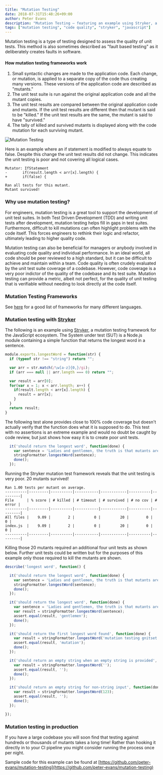 ```yaml
---
title: "Mutation Testing"
date: 2018-07-31T15:48:26+09:00
author: Peter Evans
description: "Mutation Testing – featuring an example using Stryker, a framework for the JavaScript ecosystem"
tags: ["mutation testing", "code quality", "stryker", "javascript"]
---
```


Mutation testing is a type of testing designed to assess the quality of unit tests.
This method is also sometimes described as "fault based testing" as it deliberately creates faults in software.

#### How mutation testing frameworks work

1. Small syntactic changes are made to the application code. Each change, or mutation, is applied to a separate copy of the code thus creating many versions. These versions of the application code are described as "mutants."
2. The unit test suite is run against the original application code and all the mutant copies.
3. The unit test results are compared between the original application code and mutants. If the unit test results are different then that mutant is said to be "killed." If the unit test results are the same, the mutant is said to have "survived."
4. The tally of killed and survived mutants is displayed along with the code mutation for each surviving mutant.

![Mutation Testing](/img/mutation-testing.png)

Here is an example where an if statement is modified to always equate to false.
Despite this change the unit test results did not change. This indicates the unit testing is poor and not covering all logical cases.
```
Mutator: IfStatement
-       if(result.length < arr[x].length) {
+       if(false) {

Ran all tests for this mutant.
Mutant survived!
```

### Why use mutation testing?

For engineers, mutation testing is a great tool to support the development of unit test suites. 
In both Test Driven Development (TDD) and writing unit tests after development, mutation testing helps fill in gaps in test suites.
Furthermore, difficult to kill mutations can often highlight problems with the code itself.
This forces engineers to rethink their logic and refactor, ultimately leading to higher quality code.

Mutation testing can also be beneficial for managers or anybody involved in evaluating code quality and individual performance.
In an ideal world, all code should be peer reviewed to a high standard, but it can be difficult to achieve and maintain within a team.
Code quality is often crudely evaluated by the unit test suite coverage of a codebase.
However, code coverage is a very poor indictor of the quality of the codebase and its test suite.
Mutation testing can provide a metric, albeit not perfect, for the quality of unit testing that is verifiable without needing to look directly at the code itself.

### Mutation Testing Frameworks

See [here](https://github.com/theofidry/awesome-mutation-testing) for a good list of frameworks for many different languages.

### Mutation testing with [Stryker](https://stryker-mutator.io/)

The following is an example using [Stryker](https://stryker-mutator.io/), a mutation testing framework for the JavaScript ecosystem.
The System under test (SUT) is a Node.js module containing a simple function that returns the longest word in a sentence.

```javascript
module.exports.longestWord = function(str) {
  if (typeof str !== "string") return "";

  var arr = str.match(/\w[a-z]{0,}/gi);
  if (arr === null || arr.length === 0) return "";

  var result = arr[0];
  for(var x = 1; x < arr.length; x++) {
    if(result.length < arr[x].length) {
      result = arr[x];
    } 
  }
  return result;
}
```

The following test alone provides close to 100% code coverage but doesn't actually verify that the function does what it is supposed to do.
This test with no assertions is an extreme example and would no doubt be caught by code review, but just shows how easy it is to create poor unit tests.

```javascript
  it('should return the longest word', function(done) {
    var sentence = 'Ladies and gentlemen, the truth is that mutants are very real, and that they are among us.';
    stringFormatter.longestWord(sentence);
    done();
  });
```

Running the Stryker mutation test framework reveals that the unit testing is very poor.
20 mutants survived!

```
Ran 1.00 tests per mutant on average.
----------|---------|----------|-----------|------------|----------|---------|
File      | % score | # killed | # timeout | # survived | # no cov | # error |
----------|---------|----------|-----------|------------|----------|---------|
All files |    9.09 |        2 |         0 |         20 |        0 |       0 |
index.js  |    9.09 |        2 |         0 |         20 |        0 |       0 |
----------|---------|----------|-----------|------------|----------|---------|
```

Killing those 20 mutants required an additional four unit tests as shown below.
Further unit tests could be written but for the purposes of this example only those required to kill the mutants are shown.

```javascript
describe('longest word', function() {

  it('should return the longest word', function(done) {
    var sentence = 'Ladies and gentlemen, the truth is that mutants are very real, and that they are among us.';
    stringFormatter.longestWord(sentence);
    done();
  });

  it('should return the longest word', function(done) {
    var sentence = 'Ladies and gentlemen, the truth is that mutants are very real, and that they are among us.';
    var result = stringFormatter.longestWord(sentence);
    assert.equal(result, 'gentlemen');
    done();
  });

  it('should return the first longest word found', function(done) {
    var result = stringFormatter.longestWord('mutation testing gnitset noitatum');
    assert.equal(result, 'mutation');
    done();
  });

  it('should return an empty string when an empty string is provided', function(done) {
    var result = stringFormatter.longestWord('');
    assert.equal(result, '');
    done();
  });

  it('should return an empty string for non-string input', function(done) {
    var result = stringFormatter.longestWord(123);
    assert.equal(result, '');
    done();
  });

});
```

### Mutation testing in production

If you have a large codebase you will soon find that testing against hundreds or thousands of mutants takes a long time!
Rather than hooking it directly in to your CI pipeline you might consider running the process once per night.

Sample code for this example can be found at [https://github.com/peter-evans/mutation-testing](https://github.com/peter-evans/mutation-testing)
